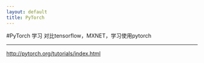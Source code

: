 ```yaml
---
layout: default
title: PyTorch
---
```

#PyTorch 学习
对比tensorflow，MXNET，学习使用pytorch
***
[]()http://pytorch.org/tutorials/index.html